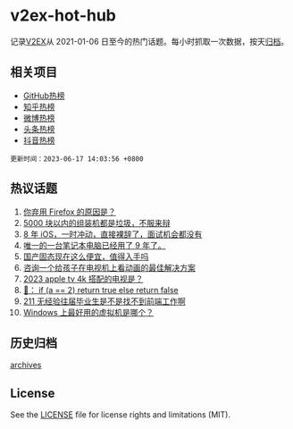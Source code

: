 # v2ex-hot-hub

 记录[V2EX](https://www.v2ex.com/)从 2021-01-06 日至今的热门话题。每小时抓取一次数据，按天[归档](archives)。
 
 ## 相关项目

- [GitHub热榜](https://github.com/it985/github-hot-hub)
- [知乎热榜](https://github.com/it985/zhihu-hot-hub)
- [微博热榜](https://github.com/it985/weibo-hot-hub)
- [头条热榜](https://github.com/it985/toutiao-hot-hub)
- [抖音热榜](https://github.com/it985/douyin-hot-hub)


 `更新时间：2023-06-17 14:03:56 +0800`

## 热议话题

1. [你弃用 Firefox 的原因是？](https://www.v2ex.com/t/949337)
1. [5000 块以内的组装机都是垃圾，不服来辩](https://www.v2ex.com/t/949308)
1. [8 年 iOS，一时冲动，直接裸辞了，面试机会都没有](https://www.v2ex.com/t/949346)
1. [唯一的一台笔记本电脑已经用了 9 年了。](https://www.v2ex.com/t/949375)
1. [国产固态现在这么便宜，值得入手吗](https://www.v2ex.com/t/949369)
1. [咨询一个给孩子在电视机上看动画的最佳解决方案](https://www.v2ex.com/t/949307)
1. [2023 apple tv 4k 搭配的电视是？](https://www.v2ex.com/t/949333)
1. [🐒： if (a == 2) return true else return false](https://www.v2ex.com/t/949367)
1. [211 无经验往届毕业生是不是找不到前端工作啊](https://www.v2ex.com/t/949439)
1. [Windows 上最好用的虚拟机是哪个？](https://www.v2ex.com/t/949474)

## 历史归档

[archives](archives)

## License

See the [LICENSE](LICENSE) file for license rights and limitations (MIT).
